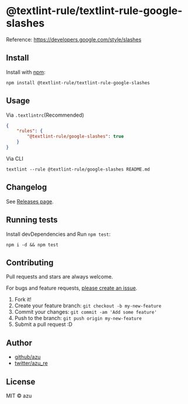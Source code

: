 # @textlint-rule/textlint-rule-google-slashes

Reference: https://developers.google.com/style/slashes

## Install

Install with [npm](https://www.npmjs.com/):

    npm install @textlint-rule/textlint-rule-google-slashes

## Usage

Via `.textlintrc`(Recommended)

```json
{
    "rules": {
        "@textlint-rule/google-slashes": true
    }
}
```

Via CLI

```
textlint --rule @textlint-rule/google-slashes README.md
```


## Changelog

See [Releases page](https://github.com/textlint-rule/textlint-rule-preset-google/releases).

## Running tests

Install devDependencies and Run `npm test`:

    npm i -d && npm test

## Contributing

Pull requests and stars are always welcome.

For bugs and feature requests, [please create an issue](https://github.com/textlint-rule/textlint-rule-preset-google/issues).

1. Fork it!
2. Create your feature branch: `git checkout -b my-new-feature`
3. Commit your changes: `git commit -am 'Add some feature'`
4. Push to the branch: `git push origin my-new-feature`
5. Submit a pull request :D

## Author

- [github/azu](https://github.com/azu)
- [twitter/azu_re](https://twitter.com/azu_re)

## License

MIT © azu
